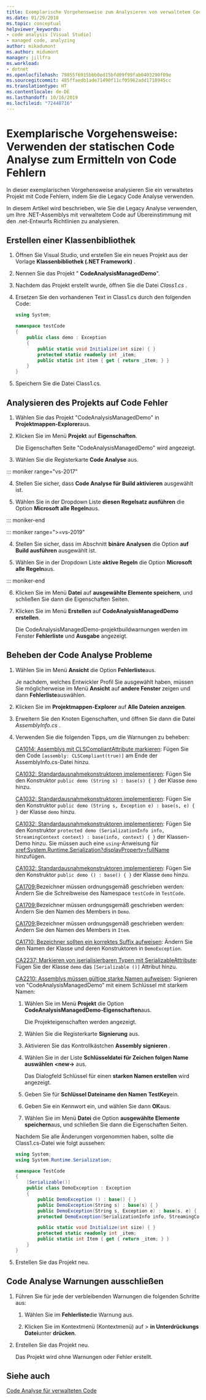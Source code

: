 ```yaml
---
title: Exemplarische Vorgehensweise zum Analysieren von verwaltetem Code auf Code Fehler | Microsoft-Dokumentation
ms.date: 01/29/2018
ms.topic: conceptual
helpviewer_keywords:
- code analysis [Visual Studio]
- managed code, analyzing
author: mikadumont
ms.author: midumont
manager: jillfra
ms.workload:
- dotnet
ms.openlocfilehash: 79855f6915bbb0ed15bfd09f99fab0403290f09e
ms.sourcegitcommit: 485ffaedb1ade71490f11cf05962add1718945cc
ms.translationtype: HT
ms.contentlocale: de-DE
ms.lasthandoff: 10/16/2019
ms.locfileid: "72448716"
---
```

# <a name="walkthrough-use-static-code-analysis-to-find-code-defects"></a>Exemplarische Vorgehensweise: Verwenden der statischen Code Analyse zum Ermitteln von Code Fehlern

In dieser exemplarischen Vorgehensweise analysieren Sie ein verwaltetes Projekt mit Code Fehlern, indem Sie die Legacy Code Analyse verwenden.

In diesem Artikel wird beschrieben, wie Sie die Legacy Analyse verwenden, um Ihre .NET-Assemblys mit verwaltetem Code auf Übereinstimmung mit den .net-Entwurfs Richtlinien zu analysieren.

## <a name="create-a-class-library"></a>Erstellen einer Klassenbibliothek

1. Öffnen Sie Visual Studio, und erstellen Sie ein neues Projekt aus der Vorlage **Klassenbibliothek (.NET Framework)** .

1. Nennen Sie das Projekt " **CodeAnalysisManagedDemo**".

1. Nachdem das Projekt erstellt wurde, öffnen Sie die Datei *Class1.cs* .

1. Ersetzen Sie den vorhandenen Text in Class1.cs durch den folgenden Code:

   ```csharp
   using System;

   namespace testCode
   {
       public class demo : Exception
       {
           public static void Initialize(int size) { }
           protected static readonly int _item;
           public static int item { get { return _item; } }
       }
   }
   ```

1. Speichern Sie die Datei Class1.cs.

## <a name="analyze-the-project-for-code-defects"></a>Analysieren des Projekts auf Code Fehler

1. Wählen Sie das Projekt "CodeAnalysisManagedDemo" in **Projektmappen-Explorer**aus.

2. Klicken Sie im Menü **Projekt** auf **Eigenschaften**.

   Die Eigenschaften Seite "CodeAnalysisManagedDemo" wird angezeigt.

3. Wählen Sie die Registerkarte **Code Analyse** aus.

::: moniker range="vs-2017"

4. Stellen Sie sicher, dass **Code Analyse für Build aktivieren** ausgewählt ist.

5. Wählen Sie in der Dropdown Liste **diesen Regelsatz ausführen** die Option **Microsoft alle Regeln**aus.

::: moniker-end

::: moniker range=">=vs-2019"

4. Stellen Sie sicher, dass im Abschnitt **binäre Analysen** die Option **auf Build ausführen** ausgewählt ist.

5. Wählen Sie in der Dropdown Liste **aktive Regeln** die Option **Microsoft alle Regeln**aus.

::: moniker-end

6. Klicken Sie im Menü **Datei** auf **ausgewählte Elemente speichern**, und schließen Sie dann die Eigenschaften Seiten.

7. Klicken Sie im Menü **Erstellen** auf **CodeAnalysisManagedDemo erstellen**.

    Die CodeAnalysisManagedDemo-projektbuildwarnungen werden im Fenster **Fehlerliste** und **Ausgabe** angezeigt.

## <a name="correct-the-code-analysis-issues"></a>Beheben der Code Analyse Probleme

1. Wählen Sie im Menü **Ansicht** die Option **Fehlerliste**aus.

    Je nachdem, welches Entwickler Profil Sie ausgewählt haben, müssen Sie möglicherweise im Menü **Ansicht** auf **andere Fenster** zeigen und dann **Fehlerliste**auswählen.

1. Klicken Sie im **Projektmappen-Explorer** auf **Alle Dateien anzeigen**.

1. Erweitern Sie den Knoten Eigenschaften, und öffnen Sie dann die Datei *AssemblyInfo.cs* .

1. Verwenden Sie die folgenden Tipps, um die Warnungen zu beheben:

   [CA1014: Assemblys mit CLSCompliantAttribute markieren](../code-quality/ca1014-mark-assemblies-with-clscompliantattribute.md): Fügen Sie den Code `[assembly: CLSCompliant(true)]` am Ende der AssemblyInfo.cs-Datei hinzu.

   [CA1032: Standardausnahmekonstruktoren implementieren](../code-quality/ca1032-implement-standard-exception-constructors.md): Fügen Sie den Konstruktor `public demo (String s) : base(s) { }` der Klasse `demo` hinzu.

   [CA1032: Standardausnahmekonstruktoren implementieren](../code-quality/ca1032-implement-standard-exception-constructors.md): Fügen Sie den Konstruktor `public demo (String s, Exception e) : base(s, e) { }` der Klasse `demo` hinzu.

   [CA1032: Standardausnahmekonstruktoren implementieren](../code-quality/ca1032-implement-standard-exception-constructors.md): Fügen Sie den Konstruktor `protected demo (SerializationInfo info, StreamingContext context) : base(info, context) { }` der Klassen-Demo hinzu. Sie müssen auch eine `using`-Anweisung für <xref:System.Runtime.Serialization?displayProperty=fullName> hinzufügen.

   [CA1032: Standardausnahmekonstruktoren implementieren](../code-quality/ca1032-implement-standard-exception-constructors.md): Fügen Sie den Konstruktor `public demo () : base() { }` der Klasse `demo` hinzu.

   [CA1709:](../code-quality/ca1709-identifiers-should-be-cased-correctly.md)Bezeichner müssen ordnungsgemäß geschrieben werden: Ändern Sie die Schreibweise des Namespace `testCode` in `TestCode`.

   [CA1709:](../code-quality/ca1709-identifiers-should-be-cased-correctly.md)Bezeichner müssen ordnungsgemäß geschrieben werden: Ändern Sie den Namen des Members in `Demo`.

   [CA1709:](../code-quality/ca1709-identifiers-should-be-cased-correctly.md)Bezeichner müssen ordnungsgemäß geschrieben werden: Ändern Sie den Namen des Members in `Item`.

   [CA1710: Bezeichner sollten ein korrektes Suffix aufweisen](../code-quality/ca1710-identifiers-should-have-correct-suffix.md): Ändern Sie den Namen der Klasse und deren Konstruktoren in `DemoException`.

   [CA2237: Markieren von iserialisierbaren Typen mit SerializableAttribute](../code-quality/ca2237.md): Fügen Sie der Klasse `demo` das `[Serializable ()]` Attribut hinzu.

   [CA2210: Assemblys müssen gültige starke Namen aufweisen](../code-quality/ca2210.md): Signieren von "CodeAnalysisManagedDemo" mit einem Schlüssel mit starkem Namen:

   1. Wählen Sie im Menü **Projekt** die Option **CodeAnalysisManagedDemo-Eigenschaften**aus.

      Die Projekteigenschaften werden angezeigt.

   1. Wählen Sie die Registerkarte **Signierung** aus.

   1. Aktivieren Sie das Kontrollkästchen **Assembly signieren** .

   1. Wählen Sie in der Liste **Schlüsseldatei für Zeichen folgen Name auswählen** **\<new->** aus.

      Das Dialogfeld Schlüssel für einen **starken Namen erstellen** wird angezeigt.

   1. Geben Sie für **Schlüssel Dateiname den Namen** **TestKey**ein.

   1. Geben Sie ein Kennwort ein, und wählen Sie dann **OK**aus.

   1. Wählen Sie im Menü **Datei** die Option **ausgewählte Elemente speichern**aus, und schließen Sie dann die Eigenschaften Seiten.

   Nachdem Sie alle Änderungen vorgenommen haben, sollte die Class1.cs-Datei wie folgt aussehen:

   ```csharp
   using System;
   using System.Runtime.Serialization;

   namespace TestCode
   {
       [Serializable()]
       public class DemoException : Exception
       {
           public DemoException () : base() { }
           public DemoException(String s) : base(s) { }
           public DemoException(String s, Exception e) : base(s, e) { }
           protected DemoException(SerializationInfo info, StreamingContext context) : base(info, context) { }

           public static void Initialize(int size) { }
           protected static readonly int _item;
           public static int Item { get { return _item; } }
       }
   }
   ```

1. Erstellen Sie das Projekt neu.

## <a name="exclude-code-analysis-warnings"></a>Code Analyse Warnungen ausschließen

1. Führen Sie für jede der verbleibenden Warnungen die folgenden Schritte aus:

    1. Wählen Sie im **Fehlerliste**die Warnung aus.

    1. Klicken Sie im Kontextmenü (Kontextmenü) auf  > **in Unterdrückungs Datei**unter **drücken**.

1. Erstellen Sie das Projekt neu.

     Das Projekt wird ohne Warnungen oder Fehler erstellt.

## <a name="see-also"></a>Siehe auch

[Code Analyse für verwalteten Code](../code-quality/code-analysis-for-managed-code-overview.md)
